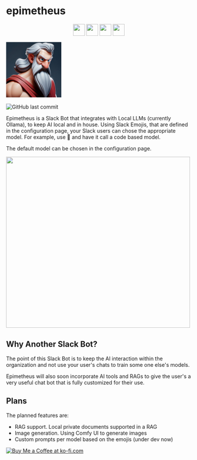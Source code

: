# epimetheus

<p align="center">
    <img height="32" width="32" src="https://cdn.simpleicons.org/slack" />
    <img height="32" width="32" src="https://cdn.simpleicons.org/redis" />
    <img height="32" width="32" src="https://cdn.simpleicons.org/langchain" />
    <img height="32" width="32" src="https://cdn.simpleicons.org/ollama" />
</p>

<img height="150" width="150" src="static/assets/images/epimetheus-avatar.jpg" />

![GitHub last commit](https://img.shields.io/github/last-commit/danwiseman/epimetheus)

Epimetheus is a Slack Bot that integrates with Local LLMs (currently Ollama), to keep
AI local and in house. Using Slack Emojis, that are defined in the configuration page,
your Slack users can chose the appropriate model. For example, use :avocado: and have it
call a code based model.

The default model can be chosen in the configuration page.

<img height="464" width="500" src="static/assets/images/slack-screen-shot.jpg" />

## Why Another Slack Bot?

The point of this Slack Bot is to keep the AI interaction within the organization and
not use your user's chats to train some one else's models.

Epimetheus will also soon incorporate AI tools and RAGs to give the user's a very
useful chat bot that is fully customized for their use.

## Plans

The planned features are:

- RAG support. Local private documents supported in a RAG
- Image generation. Using Comfy UI to generate images
- Custom prompts per model based on the emojis (under dev now)


<a href='https://ko-fi.com/V7V110K9YZ' target='_blank'><img height='36' style='border:0px;height:36px;' src='https://storage.ko-fi.com/cdn/kofi1.png?v=3' border='0' alt='Buy Me a Coffee at ko-fi.com' /></a>
